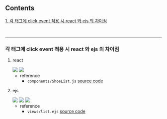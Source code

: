 ## Contents

[1. 각 태그에 click event 적용 시 react 와 ejs 의 차이점](#각-태그에-click-event-적용-시-react-와-ejs-의-차이점)

<br/>

---

### 각 태그에 click event 적용 시 react 와 ejs 의 차이점

1. react

   <img src="https://user-images.githubusercontent.com/56385667/140275994-7e7ae1a0-ceff-4d34-af52-d648a0842f47.jpg" />

   <img src="https://user-images.githubusercontent.com/56385667/140275986-00f248b4-66fb-4b6a-ac8b-69bb4cadff17.png" />

   - reference
     - `components/ShoeList.js` [source code](https://github.com/y00njaekim/coding-apple-react/blob/master/Part2/src/components/ShoeList.js)

2. ejs

   <img src="https://user-images.githubusercontent.com/56385667/140275998-c9fefb8d-6fef-4c97-ad8f-f36313f1cf8b.jpg" />

   <img src="https://user-images.githubusercontent.com/56385667/140275971-22a4ab48-2cc4-428e-a8ea-46925583703d.png" />

   <img src="https://user-images.githubusercontent.com/56385667/140275990-208e9b60-3193-4b6d-a66c-284ed60d18d2.png"/>

   - reference
     - `views/list.ejs` [source code](https://github.com/y00njaekim/coding-apple-nodejs/commit/5a810f6900ae5a759e839415d3c776c6886e4b62)

